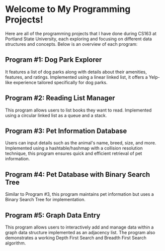 # Welcome to My Programming Projects!
Here are all of the programming projects that I have done during CS163 at Portland State University, each exploring and focusing on different data structures and concepts. Below is an overview of each program:

## Program #1: Dog Park Explorer
It features a list of dog parks along with details about their amenities, features, and ratings. Implemented using a linear linked list, it offers a Yelp-like experience tailored specifically for dog parks.

## Program #2: Reading List Manager
This program allows users to list books they want to read. Implemented using a circular linked list as a queue and a stack.

## Program #3: Pet Information Database
Users can input details such as the animal's name, breed, size, and more. Implemented using a hashtable/hashmap with a collision resolution technique, this program ensures quick and efficient retrieval of pet information.

## Program #4: Pet Database with Binary Search Tree
Similar to Program #3, this program maintains pet information but uses a Binary Search Tree for implementation.

## Program #5: Graph Data Entry
This program allows users to interactively add and manage data within a graph data structure implemented as an adjacency list. The program also demonstrates a working Depth First Search and Breadth First Search algorithm.
